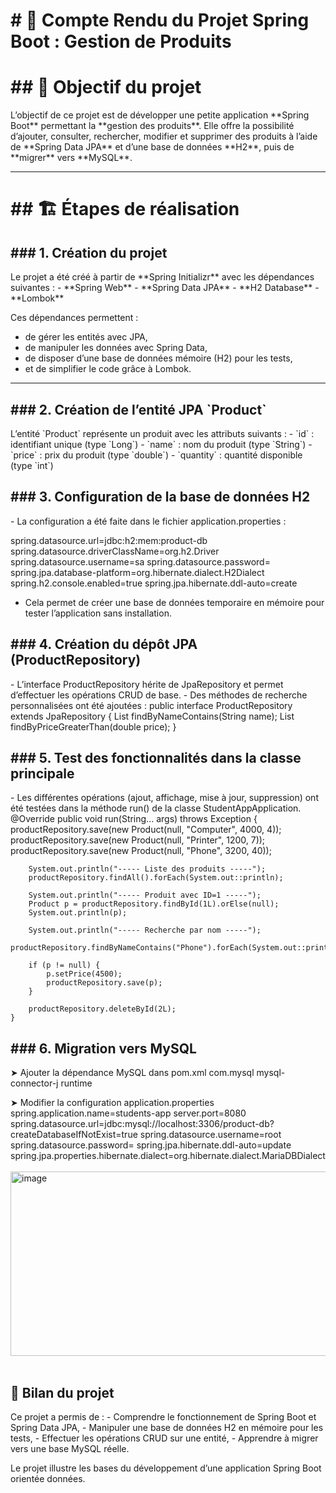 <h1># 🧾 Compte Rendu du Projet Spring Boot : Gestion de Produits</h1>

<h1>## 🎯 Objectif du projet</h1>
L’objectif de ce projet est de développer une petite application **Spring Boot** permettant la **gestion des produits**.  
Elle offre la possibilité d’ajouter, consulter, rechercher, modifier et supprimer des produits à l’aide de **Spring Data JPA** et d’une base de données **H2**, puis de **migrer** vers **MySQL**.

---

<h1>## 🏗️ Étapes de réalisation</h1>

<h2>### 1. Création du projet</h2>
Le projet a été créé à partir de **Spring Initializr** avec les dépendances suivantes :
- **Spring Web**
- **Spring Data JPA**
- **H2 Database**
- **Lombok**

Ces dépendances permettent :
- de gérer les entités avec JPA,
- de manipuler les données avec Spring Data,
- de disposer d’une base de données mémoire (H2) pour les tests,
- et de simplifier le code grâce à Lombok.

---

<h2>### 2. Création de l’entité JPA `Product`</h2>
L’entité `Product` représente un produit avec les attributs suivants :
- `id` : identifiant unique (type `Long`)
- `name` : nom du produit (type `String`)
- `price` : prix du produit (type `double`)
- `quantity` : quantité disponible (type `int`)

<h2>### 3. Configuration de la base de données H2</h2>
- La configuration a été faite dans le fichier application.properties :

spring.datasource.url=jdbc:h2:mem:product-db
spring.datasource.driverClassName=org.h2.Driver
spring.datasource.username=sa
spring.datasource.password=
spring.jpa.database-platform=org.hibernate.dialect.H2Dialect
spring.h2.console.enabled=true
spring.jpa.hibernate.ddl-auto=create

- Cela permet de créer une base de données temporaire en mémoire pour tester l’application sans installation.

<h2>### 4. Création du dépôt JPA (ProductRepository)</h2>
- L’interface ProductRepository hérite de JpaRepository et permet d’effectuer les opérations CRUD de base.
- Des méthodes de recherche personnalisées ont été ajoutées :
  public interface ProductRepository extends JpaRepository<Product, Long> {
      List<Product> findByNameContains(String name);
      List<Product> findByPriceGreaterThan(double price);
  }

<h2>### 5. Test des fonctionnalités dans la classe principale</h2>
- Les différentes opérations (ajout, affichage, mise à jour, suppression) ont été testées dans la méthode run() de la classe StudentAppApplication.
     @Override
    public void run(String... args) throws Exception {
        productRepository.save(new Product(null, "Computer", 4000, 4));
        productRepository.save(new Product(null, "Printer", 1200, 7));
        productRepository.save(new Product(null, "Phone", 3200, 40));
    
        System.out.println("----- Liste des produits -----");
        productRepository.findAll().forEach(System.out::println);
    
        System.out.println("----- Produit avec ID=1 -----");
        Product p = productRepository.findById(1L).orElse(null);
        System.out.println(p);
    
        System.out.println("----- Recherche par nom -----");
        productRepository.findByNameContains("Phone").forEach(System.out::println);
    
        if (p != null) {
            p.setPrice(4500);
            productRepository.save(p);
        }
    
        productRepository.deleteById(2L);
    }

<h2>### 6. Migration vers MySQL</h2>
➤ Ajouter la dépendance MySQL dans pom.xml
<dependency>
    <groupId>com.mysql</groupId>
    <artifactId>mysql-connector-j</artifactId>
    <scope>runtime</scope>
</dependency>

➤ Modifier la configuration application.properties
spring.application.name=students-app
server.port=8080
spring.datasource.url=jdbc:mysql://localhost:3306/product-db?createDatabaseIfNotExist=true
spring.datasource.username=root
spring.datasource.password=
spring.jpa.hibernate.ddl-auto=update
spring.jpa.properties.hibernate.dialect=org.hibernate.dialect.MariaDBDialect <br> <br>
<img width="547" height="295" alt="image" src="https://github.com/user-attachments/assets/39fadd03-558d-4527-ba1b-ea6dd9d817f8" /> <br><br>




<h2>🧠 Bilan du projet</h2>
Ce projet a permis de :
- Comprendre le fonctionnement de Spring Boot et Spring Data JPA,
- Manipuler une base de données H2 en mémoire pour les tests,
- Effectuer les opérations CRUD sur une entité,
- Apprendre à migrer vers une base MySQL réelle.

Le projet illustre les bases du développement d’une application Spring Boot orientée données. 


